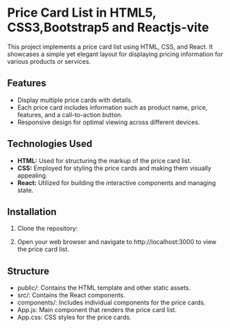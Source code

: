 
# Price Card List in HTML5, CSS3,Bootstrap5 and Reactjs-vite

This project implements a price card list using HTML, CSS, and React. It showcases a simple yet elegant layout for displaying pricing information for various products or services.

## Features

- Display multiple price cards with details.
- Each price card includes information such as product name, price, features, and a call-to-action button.
- Responsive design for optimal viewing across different devices.

## Technologies Used

- **HTML:** Used for structuring the markup of the price card list.
- **CSS:** Employed for styling the price cards and making them visually appealing.
- **React:** Utilized for building the interactive components and managing state.

## Installation

1. Clone the repository:

2. Open your web browser and navigate to http://localhost:3000 to view the price card list.

## Structure
- public/: Contains the HTML template and other static assets.
- src/: Contains the React components.
- components/: Includes individual components for the price cards.
- App.js: Main component that renders the price card list.
- App.css: CSS styles for the price cards.

